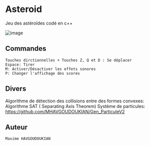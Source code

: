 # Asteroid

Jeu des astéroïdes codé en c++

![image](https://user-images.githubusercontent.com/61056605/116701306-0e18ed00-a9c8-11eb-8c7a-852e5bc0f3d5.png)

## Commandes
    Touches dirctionnelles + Touches Z, Q et D : Se déplacer
    Espace: Tirer
    M: Activer/Désactiver les effets sonores
    P: Changer l'affichage des scores

## Divers
   Algorithme de détection des collisions entre des formes convexes: Algorithme SAT ( Separating Axis Theorem)
   Système de particules: https://github.com/MHAVGOUDOUKIAN/Gen_ParticuleV2

## Auteur
    Maxime HAVGOUDOUKIAN
